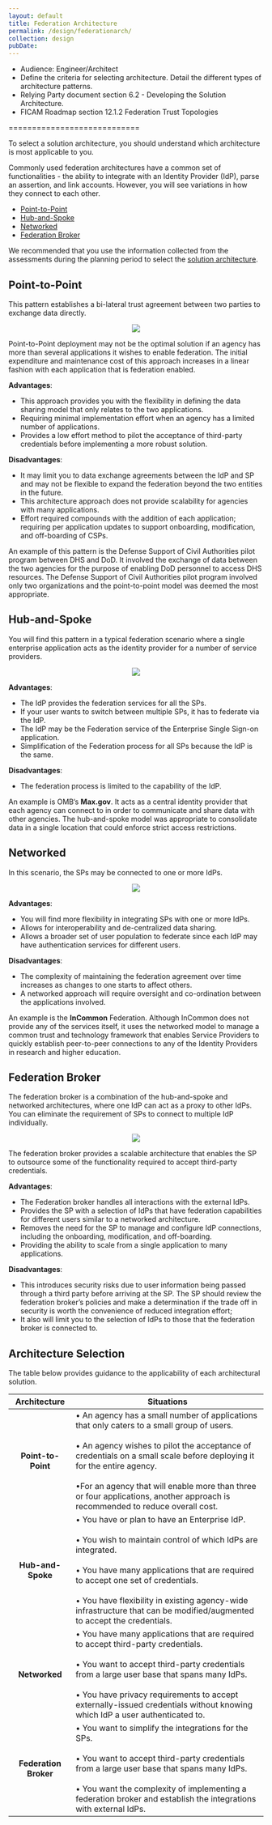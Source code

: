 ```yaml
---
layout: default
title: Federation Architecture  
permalink: /design/federationarch/
collection: design
pubDate: 
---
```


- Audience: Engineer/Architect
- Define the criteria for selecting architecture. Detail the different types of architecture patterns.
- Relying Party document section 6.2 - Developing the Solution Architecture.
- FICAM Roadmap section 12.1.2 Federation Trust Topologies

============================

To select a solution architecture, you should understand which architecture is most applicable to you. 

Commonly used federation architectures have a common set of functionalities - the ability to integrate with an Identity Provider (IdP), parse an assertion, and link accounts. However, you will see variations in how they connect to each other. 

- [Point-to-Point](#point-to-point)
- [Hub-and-Spoke](#hub-and-spoke)
- [Networked](#networked)
- [Federation Broker](#federation-broker)

We recommended that you use the information collected from the assessments during the planning period to select the [solution architecture](#architecture-selection).

## Point-to-Point 

This pattern establishes a bi-lateral trust agreement between two parties to exchange data directly.

<div style="text-align:center"><img src="{{site.baseurl}}/img/point-to-point.png"/></div>

Point-to-Point deployment may not be the optimal solution if an agency has more than several applications it wishes to enable federation. The initial expenditure and maintenance cost of this approach increases in a linear fashion with each application that is federation enabled. 

**Advantages**:
- This approach provides you with the flexibility in defining the data sharing model that only relates to the two applications.
- Requiring minimal implementation effort when an agency has a limited number of applications. 
- Provides a low effort method to pilot the acceptance of third-party credentials before implementing a more robust solution.

**Disadvantages**:
- It may limit you to data exchange agreements between the IdP and SP and may not be flexible to expand the federation beyond the two entities in the future.
- This architecture approach does not provide scalability for agencies with many applications.
- Effort required compounds with the addition of each application; requiring per application updates to support onboarding, modification, and off-boarding of CSPs. 

An example of this pattern is the Defense Support of Civil Authorities pilot program between DHS and DoD. It involved the exchange of data between the two agencies for the purpose of enabling DoD personnel to access DHS resources. The Defense Support of Civil Authorities pilot program involved only two organizations and the point-to-point model was deemed the most appropriate.

## Hub-and-Spoke

You will find this pattern in a typical federation scenario where a single enterprise application acts as the identity provider for a number of service providers.

<div style="text-align:center"><img src="{{site.baseurl}}/img/hub-and-spoke.png"/></div>

**Advantages**:
- The IdP provides the federation services for all the SPs.
- If your user wants to switch between multiple SPs, it has to federate via the IdP.
- The IdP may be the Federation service of the Enterprise Single Sign-on application.
- Simplification of the Federation process for all SPs because the IdP is the same.

**Disadvantages**:
- The federation process is limited to the capability of the IdP.

An example is OMB‘s **Max.gov**. It acts as a central identity provider that each agency can connect
to in order to communicate and share data with other agencies. The hub-and-spoke model was 
appropriate to consolidate data in a single location that could enforce strict access restrictions.

## Networked 

In this scenario, the SPs may be connected to one or more IdPs. 

<div style="text-align:center"><img src="{{site.baseurl}}/img/networked.png"/></div>

**Advantages**:
- You will find more flexibility in integrating SPs with one or more IdPs. 
- Allows for interoperability and de-centralized data sharing.
- Allows a broader set of user population to federate since each IdP may have authentication services for different users.

**Disadvantages**:
- The complexity of maintaining the federation agreement over time increases as changes to one starts to affect others. 
- A networked approach will require oversight and co-ordination between the applications involved.

An example is the **InCommon** Federation. Although InCommon does not provide any of the services itself, it uses the networked model to manage a common trust and technology framework that enables Service Providers to quickly establish peer-to-peer connections to any of the Identity Providers in research and higher education.

## Federation Broker

The federation broker is a combination of the hub-and-spoke and networked architectures, where one IdP can act as a proxy to other IdPs. You can eliminate the requirement of SPs to connect to multiple IdP individually. 

<div style="text-align:center"><img src="{{site.baseurl}}/img/fed-broker.png"/></div>

The federation broker provides a scalable architecture that enables the SP to outsource some of the functionality required to accept third-party credentials.

**Advantages**:
- The Federation broker handles all interactions with the external IdPs.
- Provides the SP with a selection of IdPs that have federation capabilities for different users similar to a networked architecture. 
- Removes the need for the SP to manage and configure IdP connections, including the onboarding, modification, and off-boarding. 
- Providing the ability to scale from a single application to many applications. 

**Disadvantages**:
- This introduces security risks due to user information being passed through a third party before arriving at the SP. The SP should review the federation broker’s policies and make a determination if the trade off in security is worth the convenience of reduced integration effort; 
- It also will limit you to the selection of IdPs to those that the federation broker is connected to. 


## Architecture Selection

The table below provides guidance to the applicability of each architectural solution.

| <center> Architecture </center> | <center> Situations </center> | 
|:---------------------------------------:|-------------------------------|
| **Point-to-Point** | • An agency has a small number of applications that only caters to a small group of users. <br/><br/> • An agency wishes to pilot the acceptance of credentials on a small scale before deploying it for the entire agency. <br/><br/> •For an agency that will enable more than three or four applications, another approach is recommended to reduce overall cost.|
| **Hub-and-Spoke** | • You have or plan to have an Enterprise IdP. <br/><br> • You wish to maintain control of which IdPs are integrated. <br/><br> • You have many applications that are required to accept one set of credentials. <br/><br/> • You have flexibility in existing agency-wide infrastructure that can be modified/augmented to accept the credentials. |
| **Networked** | • You have many applications that are required to accept third-party credentials. <br/><br/> • You want to accept third-party credentials from a large user base that spans many IdPs. <br/><br/> • You have privacy requirements to accept externally-issued credentials without knowing which IdP a user authenticated to. |
| **Federation Broker** | • You want to simplify the integrations for the SPs. <br/><br/> • You want to accept third-party credentials from a large user base that spans many IdPs. <br/><br/> • You want the complexity of implementing a federation broker and establish the integrations with external IdPs. |

























